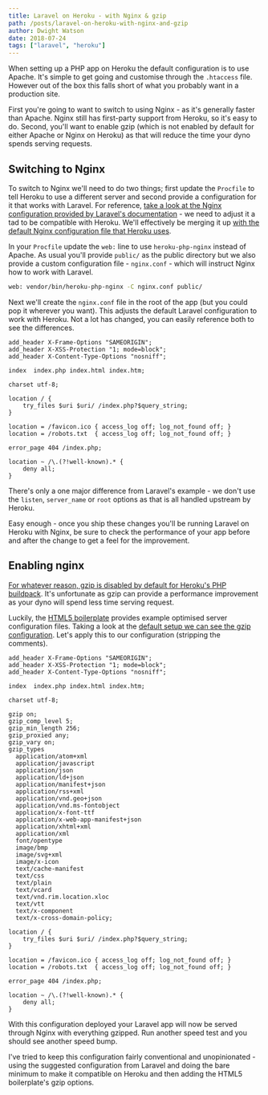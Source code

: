 ```yaml
---
title: Laravel on Heroku - with Nginx & gzip
path: /posts/laravel-on-heroku-with-nginx-and-gzip
author: Dwight Watson
date: 2018-07-24
tags: ["laravel", "heroku"]
---
```


When setting up a PHP app on Heroku the default configuration is to use Apache. It's simple to get going and customise through the `.htaccess` file. However out of the box this falls short of what you probably want in a production site.

First you're going to want to switch to using Nginx - as it's generally faster than Apache. Nginx still has first-party support from Heroku, so it's easy to do. Second, you'll want to enable gzip (which is not enabled by default for either Apache or Nginx on Heroku) as that will reduce the time your dyno spends serving requests.

## Switching to Nginx

To switch to Nginx we'll need to do two things; first update the `Procfile` to tell Heroku to use a different server and second provide a configuration for it that works with Laravel. For reference, [take a look at the Nginx configuration provided by Laravel's documentation](https://laravel.com/docs/5.6/deployment#nginx) - we need to adjust it a tad to be compatible with Heroku. We'll effectively be merging it up [with the default Nginx configuration file that Heroku uses](https://github.com/heroku/heroku-buildpack-php/blob/master/conf/nginx/default_include.conf.php).

In your `Procfile` update the `web:` line to use `heroku-php-nginx` instead of Apache. As usual you'll provide `public/` as the public directory but we also provide a custom configuration file - `nginx.conf` - which will instruct Nginx how to work with Laravel.

```sh
web: vendor/bin/heroku-php-nginx -C nginx.conf public/
```

Next we'll create the `nginx.conf` file in the root of the app (but you could pop it wherever you want). This adjusts the default Laravel configuration to work with Heroku. Not a lot has changed, you can easily reference both to see the differences.

```nginx
add_header X-Frame-Options "SAMEORIGIN";
add_header X-XSS-Protection "1; mode=block";
add_header X-Content-Type-Options "nosniff";

index  index.php index.html index.htm;

charset utf-8;

location / {
    try_files $uri $uri/ /index.php?$query_string;
}

location = /favicon.ico { access_log off; log_not_found off; }
location = /robots.txt  { access_log off; log_not_found off; }

error_page 404 /index.php;

location ~ /\.(?!well-known).* {
    deny all;
}
```

There's only a one major difference from Laravel's example - we don't use the `listen`, `server_name` or `root` options as that is all handled upstream by Heroku.

Easy enough - once you ship these changes you'll be running Laravel on Heroku with Nginx, be sure to check the performance of your app before and after the change to get a feel for the improvement.

## Enabling nginx

[For whatever reason, gzip is disabled by default for Heroku's PHP buildpack](https://github.com/heroku/heroku-buildpack-php/issues/127). It's unfortunate as gzip can provide a performance improvement as your dyno will spend less time serving request.

Luckily, the [HTML5 boilerplate](https://github.com/h5bp/server-configs-nginx) provides example optimised server configuration files. Taking a look at the [default setup we can see the gzip configuration](https://github.com/h5bp/server-configs-nginx/blob/3bda5b93edba147d51760e900c2079828a7dc274/nginx.conf#L89-L144). Let's apply this to our configuration (stripping the comments).

```nginx
add_header X-Frame-Options "SAMEORIGIN";
add_header X-XSS-Protection "1; mode=block";
add_header X-Content-Type-Options "nosniff";

index  index.php index.html index.htm;

charset utf-8;

gzip on;
gzip_comp_level 5;
gzip_min_length 256;
gzip_proxied any;
gzip_vary on;
gzip_types
  application/atom+xml
  application/javascript
  application/json
  application/ld+json
  application/manifest+json
  application/rss+xml
  application/vnd.geo+json
  application/vnd.ms-fontobject
  application/x-font-ttf
  application/x-web-app-manifest+json
  application/xhtml+xml
  application/xml
  font/opentype
  image/bmp
  image/svg+xml
  image/x-icon
  text/cache-manifest
  text/css
  text/plain
  text/vcard
  text/vnd.rim.location.xloc
  text/vtt
  text/x-component
  text/x-cross-domain-policy;

location / {
    try_files $uri $uri/ /index.php?$query_string;
}

location = /favicon.ico { access_log off; log_not_found off; }
location = /robots.txt  { access_log off; log_not_found off; }

error_page 404 /index.php;

location ~ /\.(?!well-known).* {
    deny all;
}
```

With this configuration deployed your Laravel app will now be served through Nginx with everything gzipped. Run another speed test and you should see another speed bump.

I've tried to keep this configuration fairly conventional and unopinionated - using the suggested configuration from Laravel and doing the bare minimum to make it compatible on Heroku and then adding the HTML5 boilerplate's gzip options.

